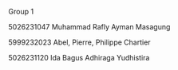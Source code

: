 Group 1


5026231047 Muhammad Rafly Ayman Masagung

5999232023 Abel, Pierre, Philippe Chartier

5026231120 Ida Bagus Adhiraga Yudhistira

